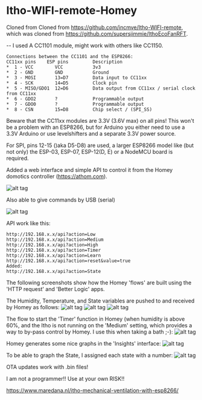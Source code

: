 # Itho-WIFI-remote-Homey
Cloned from Cloned from https://github.com/incmve/Itho-WIFI-remote, which was cloned from https://github.com/supersjimmie/IthoEcoFanRFT.

--
I used A CC1101 module, might work with others like CC1150.
```
Connections between the CC1101 and the ESP8266:
CC11xx pins    ESP pins   		Description
*  1 - VCC        VCC         	3v3
*  2 - GND        GND     		Ground
*  3 - MOSI       13=D7  		Data input to CC11xx
*  4 - SCK        14=D5			Clock pin
*  5 - MISO/GDO1  12=D6			Data output from CC11xx / serial clock from CC11xx
*  6 - GDO2       ? 			Programmable output
*  7 - GDO0       ?  			Programmable output
*  8 - CSN        15=D8 		Chip select / (SPI_SS)
```


Beware that the CC11xx modules are 3.3V (3.6V max) on all pins!
This won't be a problem with an ESP8266, but for Arduino you either need to use a 3.3V Arduino or use levelshifters and a separate 3.3V power source.

For SPI, pins 12-15 ()aka D5-D8) are used, a larger ESP8266 model like (but not only) the ESP-03, ESP-07, ESP-12(D, E) or a NodeMCU board is required.

Added a web interface and simple API to control it from the Homey domotics controller (https://athom.com).

![alt tag](https://github.com/abaretta/Itho-WIFI-remote-Homey/blob/master/Images/itho-contro-panel.png)

Also able to give commands by USB (serial)

![alt tag](https://github.com/incmve/Itho-WIFI-remote/blob/master/Images/serial.JPG)


API work like this:
```
http://192.168.x.x/api?action=Low
http://192.168.x.x/api?action=Medium
http://192.168.x.x/api?action=High
http://192.168.x.x/api?action=Timer
http://192.168.x.x/api?action=Learn
http://192.168.x.x/api?action=reset&value=true
Added:
http://192.168.x.x/api?action=State
```

The following screenshots show how the Homey 'flows' are built using the 'HTTP request' and 'Better Logic' apps.

The Humidity, Temperature, and State variables are pushed to and received by Homey as follows:
![alt tag](https://github.com/abaretta/Itho-WIFI-remote-Homey/blob/master/Images/Flow%20-%20Homey%20-%20Humidity.png)
![alt tag](https://github.com/abaretta/Itho-WIFI-remote-Homey/blob/master/Images/Flow%20-%20Homey%20-%20Temperature.png)
![alt tag](https://github.com/abaretta/Itho-WIFI-remote-Homey/blob/master/Images/Flow%20-%20Homey%20-%20State.png)

The flow to start the 'Timer' function in Homey (when humidity is above 60%, and the Itho is not running on the 'Medium' setting, which provides a way to by-pass control by Homey. I use this when taking a bath ;-):
![alt tag](https://github.com/abaretta/Itho-WIFI-remote-Homey/blob/master/Images/Flow%20-%20Homey%20-%20Google%20Chrome%202017-02-01%2017.15.10.png)

Homey generates some nice graphs in the 'Insights' interface:
![alt tag](https://github.com/abaretta/Itho-WIFI-remote-Homey/blob/master/Images/Insights%20-%20Homey.png)

To be able to graph the State, I assigned each state with a number:
![alt tag](https://github.com/abaretta/Itho-WIFI-remote-Homey/blob/master/Images/Flow%20-%20Homey%20-%20State%20-%20tracking.png)

OTA updates work with .bin files!

I am not a programmer!! Use at your own RISK!!

https://www.maredana.nl/itho-mechanical-ventilation-with-esp8266/
